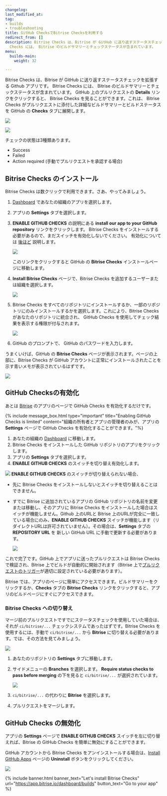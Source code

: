 ```yaml
---
changelog: 
last_modified_at: 
tag:
- builds
- troubleshooting
title: GitHub ChecksでBitrise Checksを利用する
redirect_from: []
description: Bitrise Checks は、Bitrise が GitHub に送り返すステータスチェックを拡張する Github アプリです。 Bitrise
  Checks には、 Bitrise のビルドサマリーとチェックステータスが含まれています。
menu:
  builds-main:
    weight: 32

---
```

Bitrise Checks は、Bitrise が GitHub に送り返すステータスチェックを拡張する Github アプリです。 Bitrise Checks には、 Bitrise のビルドサマリーとチェックステータスが含まれています。 GitHub 上のプルリクエストの **Details** リンクをクリックすると、 Bitrise Checks を見ることができます。これは、 Bitrise Checks がプルリクエストに添付した詳細なビルドサマリーとビルドステータスを GitHub の **Checks** タブに展開します。

![](/img/all-checks-have-passed.png)

![](/img/bitrise-summary-gh-checks.jpg)

チェックの状態は3種類あります。

* Success
* Failed
* Action required (手動でプルリクエストを承認する場合)

## Bitrise Checks のインストール

Bitrise Checks は数クリックで利用できます。さあ、やってみましょう。

1. [Dashboard](https://app.bitrise.io/dashboard/builds) であなたの組織のアプリを選択します。
2. アプリの **Settings** タブを選択します。
3. **ENABLE GITHUB CHECKS** の説明にある **install our app to your GitHub repository** リンクをクリックします。 Bitrise Checks をインストールする必要があるので、まだスイッチを有効化しないでください。 有効化については [後ほど](/github-checks/#enabling-github-checks) 説明します。

   ![](/img/disabled-toggle-githubchekcs.jpg)

   このリンクをクリックすると GitHub の **Bitrise Checks** インストールページに移動します。
4. **Install Bitrise Checks** ページで、Bitrise Checks を追加するユーザーまたは組織を選択します。

   ![](/img/install-bitrise-checks.jpg)
5. Bitrise Checks をすべてのリポジトリにインストールするか、一部のリポジトリにのみインストールするかを選択します。これにより、Bitrise Checks があなたのリポジトリに統合され、 GitHub Checks を使用してチェック結果を表示する権限が付与されます。

   ![](/img/install-bitrise-checks.jpg.png)
6. GitHub のプロンプトで、 GitHub のパスワードを入力します。

うまくいけば、GitHub の **Bitrise Checks** ページが表示されます。ページの上部に、Bitrise Checks が GitHub アカウントに正常にインストールされたことを示す青いメモが表示されているはずです。

![](/img/installed-bitrise-checks.jpg)

## GitHub Checksの有効化

あとは [Bitrise](https://app.bitrise.io/dashboard/builds) のアプリのページで GitHub Checks を有効化するだけです。

{% include message_box.html type="important" title="Enabling GitHub Checks is limited" content="組織の所有者とアプリの管理者のみが、アプリの **Settings** ページで GitHub Checks を有効化することができます。"%}

1. あなたの組織の [Dashboard](https://app.bitrise.io/dashboard/builds) に移動します。
2. Bitrise Checks をインストールした GitHub リポジトリのアプリをクリックします。
3. アプリの **Settings** タブを選択します。
4. **ENABLE GITHUB CHECKS** のスイッチを切り替え有効化します。

![](/img/enabled-toggle-githubchecks.jpg) **ENABLE GITHUB CHECKS** のスイッチが切り替えられない場合、

* 先に Bitrise Checks をインストールしないとスイッチを切り替えることはできません。
* すでに Bitrise に追加されているアプリの GitHub リポジトリの名前を変更または移動し、そのアプリに Bitrise Checks をインストールした場合はスイッチが機能しません。Github 上のURLと Bitrise 上のURLが完全に一致している場合にのみ、**ENABLE GITHUB CHECKS** スイッチが機能します（リダイレクトURLは許可されていません）。その場合は、**Settings** タブの **REPOSITORY URL** を 新しい GitHub URL に手動で更新する必要があります。

  ![](/img/repository-url-change.jpg)

これで完了です。GitHub 上でアプリに送ったプルリクエストは Bitrise Checks で検証され、Bitrise 上でビルドが自動的に開始されます（Bitrise 上で[プルリクエストのトリガー](/builds/triggering-builds/trigger-pull-request/)が適切に設定されている必要があります）。

Bitrise では、アプリのページに簡単にアクセスできます。ビルドサマリーをクリックするか、**Checks** タブの **Bitrise Checks** リンクをクリックすると、アプリのビルドページにすぐにアクセスできます。

### Bitrise Checks への切り替え

マージ前のプルリクエストですでにステータスチェックを使用していた場合は、それが `ci/bitrise/...` チェックシステムであったはずです。Bitrise Checks を使用するには、手動で `ci/bitrise/...` から **Bitrise** に切り替える必要があります。では、その方法を見てみましょう。

![](/img/checks-pending.png)

1. あなたのリポジトリの **Settings** タブに移動します。
2. サイドメニューの **Branches** を選択します。 **Require status checks to pass before merging** の下を見ると `ci/bitrise/...` が選択されています。

   ![](/img/require-status-checks.png)
3. `ci/bitrise/...` の代わりに **Bitrise** を選択します。
4. プルリクエストをマージします。

## GitHub Checks の無効化

アプリの **Settings** ページで **ENABLE GITHUB CHECKS** スイッチを左に切り替えれば、Bitrise の GitHub Checks を簡単に無効にすることができます。

GitHub アカウントから Bitrise Checks をアンインストールする場合は、[Install GitHub Apps](https://github.com/settings/installations/) ページの **Uninstall** ボタンをクリックしてください。

![](/img/disable-ghckecks.jpg)

{% include banner.html banner_text="Let's install Bitrise Checks" url="https://app.bitrise.io/dashboard/builds" button_text="Go to your app" %}